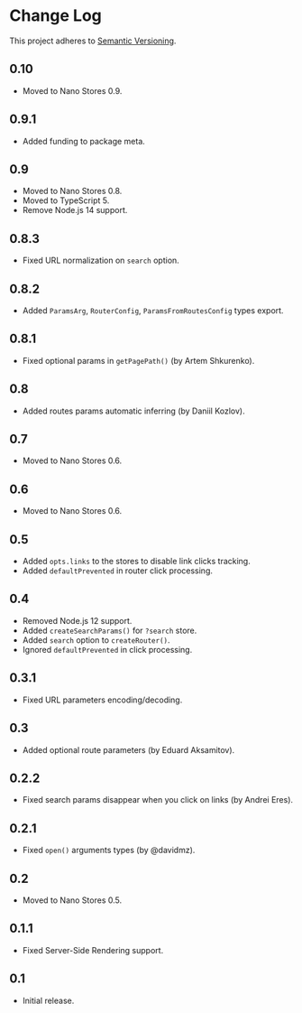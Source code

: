 # Change Log
This project adheres to [Semantic Versioning](http://semver.org/).

## 0.10
* Moved to Nano Stores 0.9.

## 0.9.1
* Added funding to package meta.

## 0.9
* Moved to Nano Stores 0.8.
* Moved to TypeScript 5.
* Remove Node.js 14 support.

## 0.8.3
* Fixed URL normalization on `search` option.

## 0.8.2
* Added `ParamsArg`, `RouterConfig`, `ParamsFromRoutesConfig` types export.

## 0.8.1
* Fixed optional params in `getPagePath()` (by Artem Shkurenko).

## 0.8
* Added routes params automatic inferring (by Daniil Kozlov).

## 0.7
* Moved to Nano Stores 0.6.

## 0.6
* Moved to Nano Stores 0.6.

## 0.5
* Added `opts.links` to the stores to disable link clicks tracking.
* Added `defaultPrevented` in router click processing.

## 0.4
* Removed Node.js 12 support.
* Added `createSearchParams()` for `?search` store.
* Added `search` option to `createRouter()`.
* Ignored `defaultPrevented` in click processing.

## 0.3.1
* Fixed URL parameters encoding/decoding.

## 0.3
* Added optional route parameters (by Eduard Aksamitov).

## 0.2.2
* Fixed search params disappear when you click on links (by Andrei Eres).

## 0.2.1
* Fixed `open()` arguments types (by @davidmz).

## 0.2
* Moved to Nano Stores 0.5.

## 0.1.1
* Fixed Server-Side Rendering support.

## 0.1
* Initial release.

